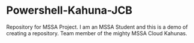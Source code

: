 # Powershell-Kahuna-JCB
Repository for MSSA Project. 
I am an MSSA Student and this is a demo of creating a repository.
Team member of the mighty MSSA Cloud Kahunas.
